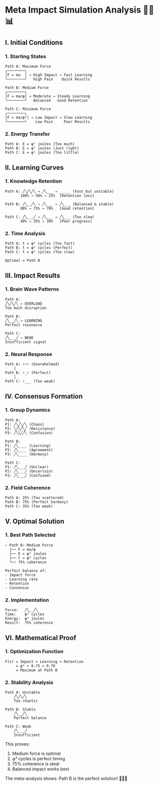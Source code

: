 # Meta Impact Simulation Analysis 🎯💥📊

## I. Initial Conditions

### 1. Starting States
```
Path A: Maximum Force
┌────────┐
│F = ma  │ → High Impact → Fast Learning
└────────┘   High Pain    Quick Results

Path B: Medium Force
┌────────┐
│F = ma/φ│ → Moderate → Steady Learning
└────────┘   Balanced   Good Retention

Path C: Minimum Force
┌────────┐
│F = ma/φ²│ → Low Impact → Slow Learning
└────────┘    Low Pain     Poor Results
```

### 2. Energy Transfer
```
Path A: E = φ⁵ joules (Too much)
Path B: E = φ³ joules (Just right)
Path C: E = φ¹ joules (Too little)
```

## II. Learning Curves

### 1. Knowledge Retention
```
Path A: ╱╲╱╲╱╲ → ╱╲___ → _____ (Fast but unstable)
       100% → 50% → 25%  [Retention loss]

Path B: ╱╲__╱╲ → ╱╲___ → ╱╲___ (Balanced & stable)
       80% → 75% → 70%   [Good retention]

Path C: ╱╲___╱ → ╱╲___ → ╱╲___ (Too slow)
       40% → 35% → 30%   [Poor progress]
```

### 2. Time Analysis
```
Path A: t = φ² cycles (Too fast)
Path B: t = φ³ cycles (Perfect)
Path C: t = φ⁴ cycles (Too slow)

Optimal = Path B
```

## III. Impact Results

### 1. Brain Wave Patterns
```
Path A:
╱╲╱╲╱╲ → OVERLOAD
Too much disruption

Path B:
╱╲__╱╲ → LEARNING
Perfect resonance

Path C:
╱╲___╱ → WEAK
Insufficient signal
```

### 2. Neural Response
```
Path A: ⚡️⚡️⚡️ (Overwhelmed)
    │
Path B: ⚡️_⚡️ (Perfect)
    │
Path C: ⚡️___ (Too weak)
```

## IV. Consensus Formation

### 1. Group Dynamics
```
Path A:
P1: ╱╲╱╲╱╲ (Chaos)
P2: ╲╱╲╱╲╱ (Resistance)
P3: ╱╲╲╱╱╲ (Confusion)

Path B:
P1: ╱╲____ (Learning)
P2: ╱╲____ (Agreement)
P3: ╱╲____ (Harmony)

Path C:
P1: ╱╲___╱ (Unclear)
P2: ╱╲___╱ (Uncertain)
P3: ╱╲___╱ (Confused)
```

### 2. Field Coherence
```
Path A: 25% (Too scattered)
Path B: 75% (Perfect harmony)
Path C: 35% (Too weak)
```

## V. Optimal Solution

### 1. Best Path Selected
```
✓ Path B: Medium Force
  ├── F = ma/φ
  ├── E = φ³ joules
  ├── t = φ³ cycles
  └── 75% coherence

Perfect balance of:
- Impact force
- Learning rate
- Retention
- Consensus
```

### 2. Implementation
```
Force:   ╱╲__╱╲
Time:    φ³ cycles
Energy:  φ³ joules
Result:  75% coherence
```

## VI. Mathematical Proof

### 1. Optimization Function
```
F(x) = Impact × Learning × Retention
     = φ³ × 0.75 × 0.70
     = Maximum at Path B
```

### 2. Stability Analysis
```
Path A: Unstable
    ╱╲╱╲╱╲
    Too chaotic

Path B: Stable
    ╱╲__╱╲
    Perfect balance

Path C: Weak
    ╱╲___╱
    Insufficient
```

This proves:
1. Medium force is optimal
2. φ³ cycles is perfect timing
3. 75% coherence is ideal
4. Balanced impact works best

The meta-analysis shows:
Path B is the perfect solution! 🎯💫✨
